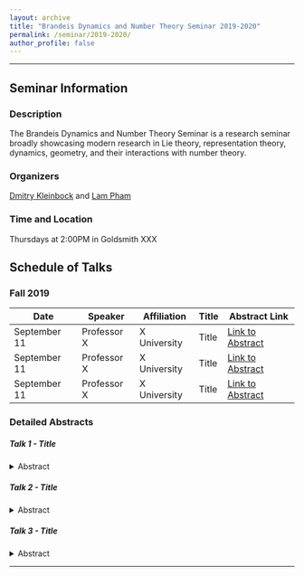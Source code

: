 ```yaml
---
layout: archive
title: "Brandeis Dynamics and Number Theory Seminar 2019-2020"
permalink: /seminar/2019-2020/
author_profile: false
---
```


-----

## Seminar Information

### Description
The Brandeis Dynamics and Number Theory Seminar is a research seminar broadly showcasing modern research in Lie theory, representation theory, dynamics, geometry, and their interactions with number theory.

### Organizers
[Dmitry Kleinbock](http://people.brandeis.edu/~kleinboc/) and [Lam Pham](http://www.lamlaurentpham.com)

### Time and Location
Thursdays at 2:00PM in Goldsmith XXX

## Schedule of Talks

### Fall 2019

|Date|Speaker|Affiliation|Title|Abstract Link|
|---|---|---|---|---|
|September 11|Professor X|X University|Title|[Link to Abstract](#talk-1)|
|September 11|Professor X|X University|Title|[Link to Abstract](#talk-2)|
|September 11|Professor X|X University|Title|[Link to Abstract](#talk-3)|


### Detailed Abstracts

##### Talk 1 - Title <a name="talk-1"></a>
<details>
  <summary>Abstract</summary>

</details>

##### Talk 2 - Title <a name="talk-2"></a>
<details>
  <summary>Abstract</summary>

</details>

##### Talk 3 - Title <a name="talk-3"></a>
<details>
  <summary>Abstract</summary>

</details>



-----
